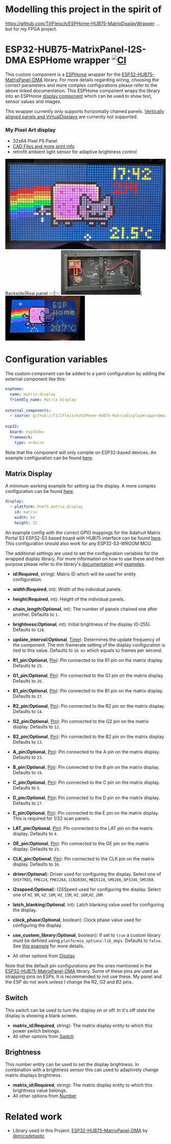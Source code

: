 # Modelling this project in the spirit of
https://github.com/TillFleisch/ESPHome-HUB75-MatrixDisplayWrapper
... but for my FPGA project.

# ESP32-HUB75-MatrixPanel-I2S-DMA ESPHome wrapper [![CI](https://github.com/TillFleisch/ESPHome-HUB75-MatrixDisplayWrapper/actions/workflows/ci.yaml/badge.svg?branch=main)](https://github.com/TillFleisch/ESPHome-HUB75-MatrixDisplayWrapper/actions/workflows/ci.yaml)

This custom component is a [ESPHome](https://esphome.io/) wrapper for the [ESP32-HUB75-MatrixPanel-DMA](https://github.com/mrcodetastic/ESP32-HUB75-MatrixPanel-DMA#master) library. For more details regarding wiring, choosing the correct parameters and more complex configurations please refer to the above linked documentation.
This ESPHome component wraps the library into an ESPHome [display component](https://esphome.io/components/display/index.html) which can be used to show text, sensor values and images.

This wrapper currently only supports horizontally chained panels.
[Vertically aligned panels and VirtualDisplays](https://github.com/mrcodetastic/ESP32-HUB75-MatrixPanel-DMA/tree/master/examples/ChainedPanels) are currently not supported.

### My Pixel Art display

- 32x64 Pixel P5 Panel
- [CAD Files and more print info](https://www.printables.com/model/600039-pixel-art-matrix-display)
- retrofit ambient light sensor for adaptive brightness control

![Pixel Matrix Display](images/pixel_matrix_display_front.gif)
Backside|Raw panel
:-:|:-:
<img src="images/pixel_matrix_display_back.jpg" alt="Backside" width="250"/>|  <img src="images/pixel_matrix_panel_raw.gif" alt="Raw panel" width="250"/>

# Configuration variables

The custom component can be added to a yaml configuration by adding the external component like this:

```yaml
esphome:
  name: matrix-display
  friendly_name: Matrix Display

external_components:
  - source: github://TillFleisch/ESPHome-HUB75-MatrixDisplayWrapper@main

esp32:
  board: esp32dev
  framework:
    type: arduino
```

Note that the component will only compile on ESP32-based devices.
An example configuration can be found [here](example.yaml).

## Matrix Display

A minimum working example for setting up the display. A more complex configuration can be found [here](complex_matrix_config.yaml).

```yaml
display:
  - platform: hub75_matrix_display
    id: matrix
    width: 64
    height: 32
```

An example config with the correct GPIO mappings for the Adafruit Matrix Portal S3 ESP32-S3 based board with HUB75 interface can be found [here](matrix-portal-s3-example.yaml). This configuration should also work for any ESP32-S3-WROOM MCU.

The additional settings are used to set the configuration variables for the wrapped display library. For more information on how to use these and their purpose please refer to the library's [documentation](https://github.com/mrcodetastic/ESP32-HUB75-MatrixPanel-DMA/tree/master) and [examples](https://github.com/mrcodetastic/ESP32-HUB75-MatrixPanel-DMA/tree/master/examples).

- **id**(**Required**, string): Matrix ID which will be used for entity configuration.
- **width**(**Required**, int): Width of the individual panels.
- **height**(**Required**, int): Height of the individual panels.
- **chain_length**(**Optional**, int): The number of panels chained one after another. Defaults to `1`.
- **brightness**(**Optional**, int): Initial brightness of the display (0-255). Defaults to `128`.
- **update_interval**(**Optional**, [Time](https://esphome.io/guides/configuration-types.html#config-time)): Determines the update frequency of the component. The min framerate setting of the display configuration is tied to this value. Defaults to `16 ms` which equals `62` frames per second.

- **R1_pin**(**Optional**, [Pin](https://esphome.io/guides/configuration-types.html#config-pin)): Pin connected to the R1 pin on the matrix display. Defaults to `25`.
- **G1_pin**(**Optional**, [Pin](https://esphome.io/guides/configuration-types.html#config-pin)): Pin connected to the G1 pin on the matrix display. Defaults to `26`.
- **B1_pin**(**Optional**, [Pin](https://esphome.io/guides/configuration-types.html#config-pin)): Pin connected to the B1 pin on the matrix display. Defaults to `27`.
- **R2_pin**(**Optional**, [Pin](https://esphome.io/guides/configuration-types.html#config-pin)): Pin connected to the R2 pin on the matrix display. Defaults to `14`.
- **G2_pin**(**Optional**, [Pin](https://esphome.io/guides/configuration-types.html#config-pin)): Pin connected to the G2 pin on the matrix display. Defaults to `12`.
- **B2_pin**(**Optional**, [Pin](https://esphome.io/guides/configuration-types.html#config-pin)): Pin connected to the B2 pin on the matrix display. Defaults to `13`.

- **A_pin**(**Optional**, [Pin](https://esphome.io/guides/configuration-types.html#config-pin)): Pin connected to the A pin on the matrix display. Defaults to `23`.
- **B_pin**(**Optional**, [Pin](https://esphome.io/guides/configuration-types.html#config-pin)): Pin connected to the B pin on the matrix display. Defaults to `19`.
- **C_pin**(**Optional**, [Pin](https://esphome.io/guides/configuration-types.html#config-pin)): Pin connected to the C pin on the matrix display. Defaults to `5`.
- **D_pin**(**Optional**, [Pin](https://esphome.io/guides/configuration-types.html#config-pin)): Pin connected to the D pin on the matrix display. Defaults to `17`.
- **E_pin**(**Optional**, [Pin](https://esphome.io/guides/configuration-types.html#config-pin)): Pin connected to the E pin on the matrix display. This is required for 1/32 scan panels.

- **LAT_pin**(**Optional**, [Pin](https://esphome.io/guides/configuration-types.html#config-pin)): Pin connected to the LAT pin on the matrix display. Defaults to `4`.
- **OE_pin**(**Optional**, [Pin](https://esphome.io/guides/configuration-types.html#config-pin)): Pin connected to the OE pin on the matrix display. Defaults to `15`.
- **CLK_pin**(**Optional**, [Pin](https://esphome.io/guides/configuration-types.html#config-pin)): Pin connected to the CLK pin on the matrix display. Defaults to `16`.

- **driver**(**Optional**): Driver used for configuring the display. Select one of `SHIFTREG`, `FM6124`, `FM6126A`, `ICN2038S`, `MBI5124`, `SM5266`, `DP3246_SM5368`.
- **i2sspeed**(**Optional**): I2SSpeed used for configuring the display. Select one of `HZ_8M`, `HZ_10M`, `HZ_15M`, `HZ_16M`,`HZ_20M`.
- **latch_blanking**(**Optional**, int): Latch blanking value used for configuring the display.
- **clock_phase**(**Optional**, boolean): Clock phase value used for configuring the display.
- **use_custom_library**(**Optional**, boolean): If set to `true` a custom library must be defined using `platformio_options:lib_deps`. Defaults to `false`. See [this example](custom_library.yaml) for more details.

- All other options from [Display](https://esphome.io/components/display/index.html)

Note that the default pin configurations are the ones mentioned in the [ESP32-HUB75-MatrixPanel-DMA](https://github.com/mrcodetastic/ESP32-HUB75-MatrixPanel-DMA) library. Some of these pins are used as strapping pins on ESPs. It is recommended to not use these.
My panel and the ESP do not work unless I change the R2, G2 and B2 pins.

## Switch

This switch can be used to turn the display on or off. In it's off state the display is showing a blank screen.

- **matrix_id**(**Required**, string): The matrix display entity to which this power switch belongs.
- All other options from [Switch](https://esphome.io/components/switch/index.html#config-switch)

## Brightness

This number entity can be used to set the display brightness. In combination with a brightness sensor this can used to adaptively change matrix displays brightness.

- **matrix_id**(**Required**, string): The matrix display entity to which this brightness value belongs.
- All other options from [Number](https://esphome.io/components/number/index.html#config-number)

# Related work

- Library used in this Project: [ESP32-HUB75-MatrixPanel-DMA](https://github.com/mrcodetastic/ESP32-HUB75-MatrixPanel-DMA) by [@mrcodetastic](https://github.com/mrcodetastic)
